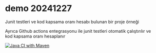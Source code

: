 # demo 20241227

Junit testleri ve kod kapsama oranı hesabı bulunan bir proje örneği

Ayrıca Github actions entegrasyonu ile junit testleri otomatik çalıştırılır ve kod kapsama oranı hesaplanır

[![Java CI with Maven](https://github.com/ozkansari/demo20241217_ci/actions/workflows/maven.yml/badge.svg)](https://github.com/ozkansari/demo20241217_ci/actions/workflows/maven.yml)
